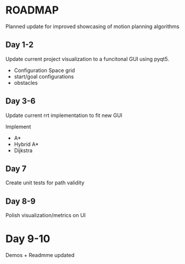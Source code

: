 # ROADMAP

Planned update for improved showcasing of motion planning algorithms 

## Day 1-2

Update current project visualization to a funcitonal GUI using pyqt5. 
- Configuration Space grid 
- start/goal configurations
- obstacles

## Day 3-6

Update current rrt implementation to fit new GUI

Implement
- A*
- Hybrid A*
- Dijkstra

## Day 7

Create unit tests for path validity

## Day 8-9

Polish visualization/metrics on UI

# Day 9-10 

Demos + Readmme updated